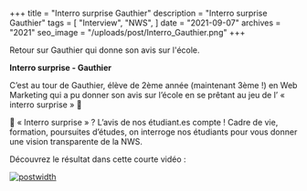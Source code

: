 +++
title = "Interro surprise Gauthier"
description = "Interro surprise Gauthier"
tags = [
    "Interview",
    "NWS",
]
date = "2021-09-07"
archives = "2021"
seo_image = "/uploads/post/Interro_Gauthier.png"
+++

Retour sur Gauthier qui donne son avis sur l'école.

<!--more-->

**Interro surprise - Gauthier**

C’est au tour de Gauthier, élève de 2ème année (maintenant 3ème !) en Web Marketing qui a pu donner son avis sur l’école en se prêtant au jeu de l’ « interro surprise » 🤔

💬 « Interro surprise » ? L’avis de nos étudiant.es compte ! Cadre de vie, formation, poursuites d’études, on interroge nos étudiants pour vous donner une vision transparente de la NWS. 

Découvrez le résultat dans cette courte vidéo :

[![postwidth](/uploads/post/Interro_Gauthier_YT-Optim.jpg)](https://youtu.be/DiAwESpciDY "Normandie Web School Interro surprise Gauthier")
